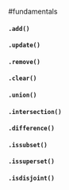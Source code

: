 #fundamentals 
#### `.add()`

#### `.update()`

#### `.remove()`


#### `.clear()`


#### `.union()`

#### `.intersection()`

#### `.difference()`

#### `.issubset()`

#### `.issuperset()`

#### `.isdisjoint()`
